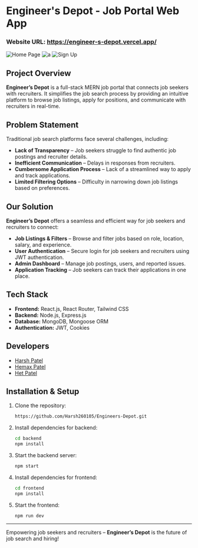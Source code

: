 # Engineer's Depot - Job Portal Web App

### Website URL: https://engineer-s-depot.vercel.app/

![Home Page](https://github.com/user-attachments/assets/3a4ff628-b059-4a22-a47b-e86c0a3ad06f)
![a](https://github.com/user-attachments/assets/f10f66a0-b9e5-4812-a0a6-1f2f2de608d9)
![Sign Up](https://github.com/user-attachments/assets/bec60b7c-2031-4933-acc1-ac49640451a5)

## Project Overview
**Engineer’s Depot** is a full-stack MERN job portal that connects job seekers with recruiters. It simplifies the job search process by providing an intuitive platform to browse job listings, apply for positions, and communicate with recruiters in real-time.

## Problem Statement
Traditional job search platforms face several challenges, including:
- **Lack of Transparency** – Job seekers struggle to find authentic job postings and recruiter details.
- **Inefficient Communication** – Delays in responses from recruiters.
- **Cumbersome Application Process** – Lack of a streamlined way to apply and track applications.
- **Limited Filtering Options** – Difficulty in narrowing down job listings based on preferences.

## Our Solution
**Engineer’s Depot** offers a seamless and efficient way for job seekers and recruiters to connect:

- **Job Listings & Filters** – Browse and filter jobs based on role, location, salary, and experience.
- **User Authentication** – Secure login for job seekers and recruiters using JWT authentication.
- **Admin Dashboard** – Manage job postings, users, and reported issues.
- **Application Tracking** – Job seekers can track their applications in one place.

## Tech Stack
- **Frontend:** React.js, React Router, Tailwind CSS  
- **Backend:** Node.js, Express.js  
- **Database:** MongoDB, Mongoose ORM  
- **Authentication:** JWT, Cookies  

## Developers
- [Harsh Patel](https://github.com/Harsh260105)
- [Hemax Patel](https://github.com/hemaxpatel)
- [Het Patel](https://github.com/hetpatel203)

## Installation & Setup
1. Clone the repository:
   ```sh
   https://github.com/Harsh260105/Engineers-Depot.git
   ```
2. Install dependencies for backend:
   ```sh
   cd backend
   npm install
   ```
3. Start the backend server:
   ```sh
   npm start
   ```
4. Install dependencies for frontend:
   ```sh
   cd frontend
   npm install
   ```
5. Start the frontend:
   ```sh
   npm run dev
   ```

---
Empowering job seekers and recruiters – **Engineer’s Depot** is the future of job search and hiring!


